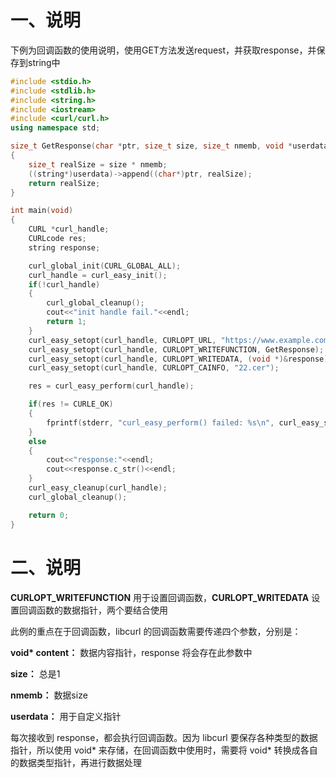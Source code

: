# 一、说明

下例为回调函数的使用说明，使用GET方法发送request，并获取response，并保存到string中

```c++
#include <stdio.h>
#include <stdlib.h>
#include <string.h>
#include <iostream>
#include <curl/curl.h>
using namespace std;

size_t GetResponse(char *ptr, size_t size, size_t nmemb, void *userdata)
{
    size_t realSize = size * nmemb;
    ((string*)userdata)->append((char*)ptr, realSize);
    return realSize;
}

int main(void)
{
    CURL *curl_handle;
    CURLcode res;
    string response;

    curl_global_init(CURL_GLOBAL_ALL);
    curl_handle = curl_easy_init();
    if(!curl_handle)
    {
        curl_global_cleanup();
        cout<<"init handle fail."<<endl;
        return 1;
    }
    curl_easy_setopt(curl_handle, CURLOPT_URL, "https://www.example.com/");
    curl_easy_setopt(curl_handle, CURLOPT_WRITEFUNCTION, GetResponse);
    curl_easy_setopt(curl_handle, CURLOPT_WRITEDATA, (void *)&response);
    curl_easy_setopt(curl_handle, CURLOPT_CAINFO, "22.cer");

    res = curl_easy_perform(curl_handle);

    if(res != CURLE_OK)
    {
        fprintf(stderr, "curl_easy_perform() failed: %s\n", curl_easy_strerror(res));
    }
    else
    {
        cout<<"response:"<<endl;
        cout<<response.c_str()<<endl;
    }
    curl_easy_cleanup(curl_handle);
    curl_global_cleanup();

    return 0;
}
```

# 二、说明

**CURLOPT_WRITEFUNCTION** 用于设置回调函数，**CURLOPT_WRITEDATA** 设置回调函数的数据指针，两个要结合使用

此例的重点在于回调函数，libcurl 的回调函数需要传递四个参数，分别是：

**void\* content：** 数据内容指针，response 将会存在此参数中

**size：** 总是1

**nmemb：** 数据size 

**userdata：** 用于自定义指针

每次接收到 response，都会执行回调函数。因为 libcurl 要保存各种类型的数据指针，所以使用 void* 来存储，在回调函数中使用时，需要将 void* 转换成各自的数据类型指针，再进行数据处理